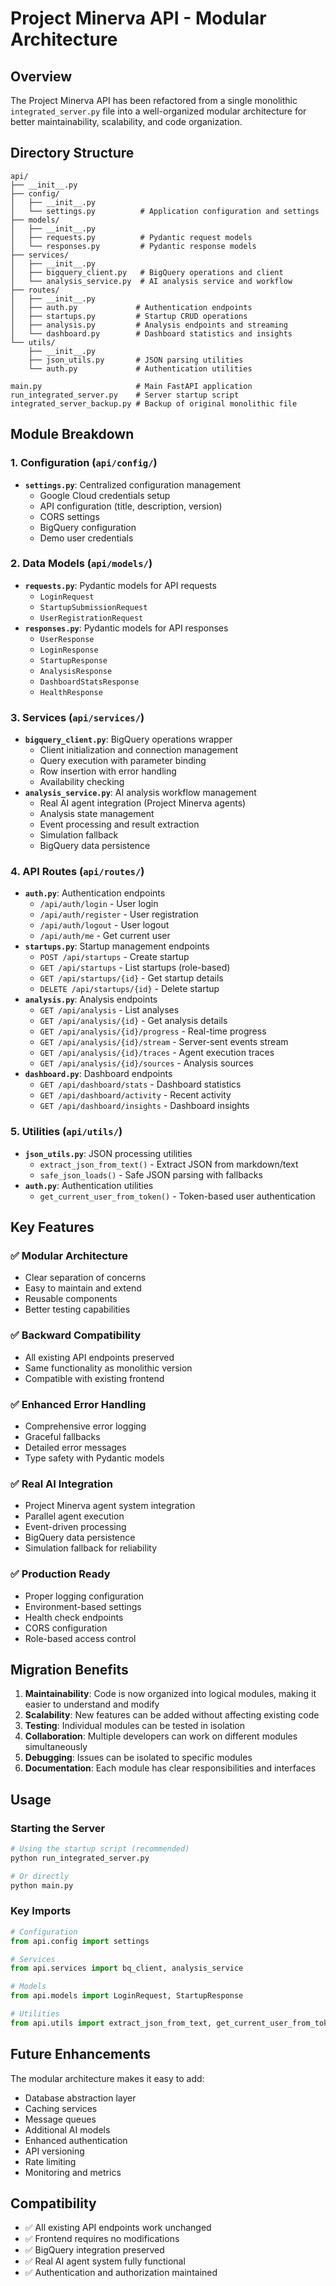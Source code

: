 # Project Minerva API - Modular Architecture

## Overview

The Project Minerva API has been refactored from a single monolithic `integrated_server.py` file into a well-organized modular architecture for better maintainability, scalability, and code organization.

## Directory Structure

```
api/
├── __init__.py
├── config/
│   ├── __init__.py
│   └── settings.py          # Application configuration and settings
├── models/
│   ├── __init__.py
│   ├── requests.py          # Pydantic request models
│   └── responses.py         # Pydantic response models
├── services/
│   ├── __init__.py
│   ├── bigquery_client.py   # BigQuery operations and client
│   └── analysis_service.py  # AI analysis service and workflow
├── routes/
│   ├── __init__.py
│   ├── auth.py             # Authentication endpoints
│   ├── startups.py         # Startup CRUD operations
│   ├── analysis.py         # Analysis endpoints and streaming
│   └── dashboard.py        # Dashboard statistics and insights
└── utils/
    ├── __init__.py
    ├── json_utils.py       # JSON parsing utilities
    └── auth.py             # Authentication utilities

main.py                     # Main FastAPI application
run_integrated_server.py    # Server startup script
integrated_server_backup.py # Backup of original monolithic file
```

## Module Breakdown

### 1. Configuration (`api/config/`)
- **`settings.py`**: Centralized configuration management
  - Google Cloud credentials setup
  - API configuration (title, description, version)
  - CORS settings
  - BigQuery configuration
  - Demo user credentials

### 2. Data Models (`api/models/`)
- **`requests.py`**: Pydantic models for API requests
  - `LoginRequest`
  - `StartupSubmissionRequest`
  - `UserRegistrationRequest`
- **`responses.py`**: Pydantic models for API responses
  - `UserResponse`
  - `LoginResponse`
  - `StartupResponse`
  - `AnalysisResponse`
  - `DashboardStatsResponse`
  - `HealthResponse`

### 3. Services (`api/services/`)
- **`bigquery_client.py`**: BigQuery operations wrapper
  - Client initialization and connection management
  - Query execution with parameter binding
  - Row insertion with error handling
  - Availability checking
- **`analysis_service.py`**: AI analysis workflow management
  - Real AI agent integration (Project Minerva agents)
  - Analysis state management
  - Event processing and result extraction
  - Simulation fallback
  - BigQuery data persistence

### 4. API Routes (`api/routes/`)
- **`auth.py`**: Authentication endpoints
  - `/api/auth/login` - User login
  - `/api/auth/register` - User registration
  - `/api/auth/logout` - User logout
  - `/api/auth/me` - Get current user
- **`startups.py`**: Startup management endpoints
  - `POST /api/startups` - Create startup
  - `GET /api/startups` - List startups (role-based)
  - `GET /api/startups/{id}` - Get startup details
  - `DELETE /api/startups/{id}` - Delete startup
- **`analysis.py`**: Analysis endpoints
  - `GET /api/analysis` - List analyses
  - `GET /api/analysis/{id}` - Get analysis details
  - `GET /api/analysis/{id}/progress` - Real-time progress
  - `GET /api/analysis/{id}/stream` - Server-sent events stream
  - `GET /api/analysis/{id}/traces` - Agent execution traces
  - `GET /api/analysis/{id}/sources` - Analysis sources
- **`dashboard.py`**: Dashboard endpoints
  - `GET /api/dashboard/stats` - Dashboard statistics
  - `GET /api/dashboard/activity` - Recent activity
  - `GET /api/dashboard/insights` - Dashboard insights

### 5. Utilities (`api/utils/`)
- **`json_utils.py`**: JSON processing utilities
  - `extract_json_from_text()` - Extract JSON from markdown/text
  - `safe_json_loads()` - Safe JSON parsing with fallbacks
- **`auth.py`**: Authentication utilities
  - `get_current_user_from_token()` - Token-based user authentication

## Key Features

### ✅ **Modular Architecture**
- Clear separation of concerns
- Easy to maintain and extend
- Reusable components
- Better testing capabilities

### ✅ **Backward Compatibility**
- All existing API endpoints preserved
- Same functionality as monolithic version
- Compatible with existing frontend

### ✅ **Enhanced Error Handling**
- Comprehensive error logging
- Graceful fallbacks
- Detailed error messages
- Type safety with Pydantic models

### ✅ **Real AI Integration**
- Project Minerva agent system integration
- Parallel agent execution
- Event-driven processing
- BigQuery data persistence
- Simulation fallback for reliability

### ✅ **Production Ready**
- Proper logging configuration
- Environment-based settings
- Health check endpoints
- CORS configuration
- Role-based access control

## Migration Benefits

1. **Maintainability**: Code is now organized into logical modules, making it easier to understand and modify
2. **Scalability**: New features can be added without affecting existing code
3. **Testing**: Individual modules can be tested in isolation
4. **Collaboration**: Multiple developers can work on different modules simultaneously
5. **Debugging**: Issues can be isolated to specific modules
6. **Documentation**: Each module has clear responsibilities and interfaces

## Usage

### Starting the Server
```bash
# Using the startup script (recommended)
python run_integrated_server.py

# Or directly
python main.py
```

### Key Imports
```python
# Configuration
from api.config import settings

# Services
from api.services import bq_client, analysis_service

# Models
from api.models import LoginRequest, StartupResponse

# Utilities
from api.utils import extract_json_from_text, get_current_user_from_token
```

## Future Enhancements

The modular architecture makes it easy to add:
- Database abstraction layer
- Caching services
- Message queues
- Additional AI models
- Enhanced authentication
- API versioning
- Rate limiting
- Monitoring and metrics

## Compatibility

- ✅ All existing API endpoints work unchanged
- ✅ Frontend requires no modifications
- ✅ BigQuery integration preserved
- ✅ Real AI agent system fully functional
- ✅ Authentication and authorization maintained
